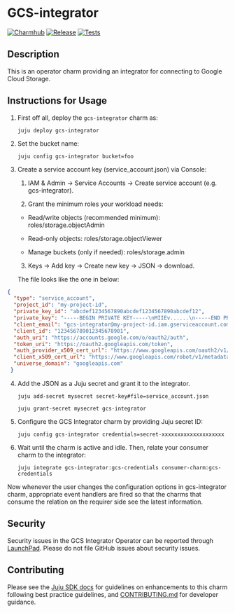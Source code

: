 # GCS-integrator
[![Charmhub](https://charmhub.io/gcs-integrator/badge.svg)](https://charmhub.io/gcs-integrator)
[![Release](https://github.com/canonical/object-storage-integrators/actions/workflows/release.yaml/badge.svg)](https://github.com/canonical/object-storage-integrators/actions/workflows/release.yaml)
[![Tests](https://github.com/canonical/object-storage-integrators/actions/workflows/ci.yaml/badge.svg)](https://github.com/canonical/object-storage-integrators/actions/workflows/ci.yaml)

## Description

This is an operator charm providing an integrator for connecting to Google Cloud Storage.


## Instructions for Usage
1. First off all, deploy the `gcs-integrator` charm as:
    ```
    juju deploy gcs-integrator
    ```

2. Set the bucket name:
    ```
    juju config gcs-integrator bucket=foo
    ```
3. Create a service account key (service_account.json) via Console:

   1. IAM & Admin -> Service Accounts -> Create service account (e.g. gcs-integrator).

   2. Grant the minimum roles your workload needs:

     - Read/write objects (recommended minimum): roles/storage.objectAdmin

     - Read-only objects: roles/storage.objectViewer

     - Manage buckets (only if needed): roles/storage.admin

   3. Keys -> Add key -> Create new key -> JSON -> download.
    
    The file looks like the one in below:
```json
{
  "type": "service_account",
  "project_id": "my-project-id",
  "private_key_id": "abcdef1234567890abcdef1234567890abcdef12",
  "private_key": "-----BEGIN PRIVATE KEY-----\nMIIEv......\n-----END PRIVATE KEY-----\n",
  "client_email": "gcs-integrator@my-project-id.iam.gserviceaccount.com",
  "client_id": "123456789012345678901",
  "auth_uri": "https://accounts.google.com/o/oauth2/auth",
  "token_uri": "https://oauth2.googleapis.com/token",
  "auth_provider_x509_cert_url": "https://www.googleapis.com/oauth2/v1/certs",
  "client_x509_cert_url": "https://www.googleapis.com/robot/v1/metadata/x509/gcs-integrator%40my-project-id.iam.gserviceaccount.com",
  "universe_domain": "googleapis.com"
 }
```

4. Add the JSON as a Juju secret and grant it to the integrator.
    ```
    juju add-secret mysecret secret-key#file=service_account.json

    juju grant-secret mysecret gcs-integrator
    ```

5. Configure the GCS Integrator charm by providing Juju secret ID:
    ```
    juju config gcs-integrator credentials=secret-xxxxxxxxxxxxxxxxxxxx
    ```

6. Wait until the charm is active and idle. Then, relate your consumer charm to the integrator:
    ```
    juju integrate gcs-integrator:gcs-credentials consumer-charm:gcs-credentials
    ```

Now whenever the user changes the configuration options in gcs-integrator charm, appropriate event handlers are fired
so that the charms that consume the relation on the requirer side see the latest information.


## Security
Security issues in the GCS Integrator Operator can be reported through [LaunchPad](https://wiki.ubuntu.com/DebuggingSecurity#How%20to%20File). Please do not file GitHub issues about security issues.


## Contributing

Please see the [Juju SDK docs](https://documentation.ubuntu.com/juju/3.6/) for guidelines on enhancements to this charm following best practice guidelines, and [CONTRIBUTING.md](https://github.com/canonical/object-storage-integrators/blob/main/CONTRIBUTING.md) for developer guidance.

